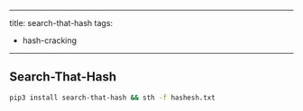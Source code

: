 
---
title: search-that-hash
tags:
- hash-cracking
---

## Search-That-Hash

```sh
pip3 install search-that-hash && sth -f hashesh.txt
```
